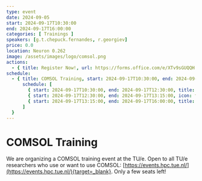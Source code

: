```yaml
---
type: event
date: 2024-09-05
start: 2024-09-17T10:30:00
end: 2024-09-17T16:00:00
categories: [ Trainings ]
speakers: [g.t.chepuck.fernandes, r.georgiev]
price: 0.0
location: Neuron 0.262
image: /assets/images/logo/comsol.png
actions:
  - { title: Register Now!, url: https://forms.office.com/e/XTv9sGUQQH }
schedule:
  - { title: COMSOL Training, start: 2024-09-17T10:30:00, end: 2024-09-17T16:00:00, location: Neuron 0.262 , speakers: [ r.georgiev ],
      schedule: [
        { start: 2024-09-17T10:30:00, end: 2024-09-17T12:30:00, title: "Beginners: Introduction to COMSOL" },
        { start: 2024-09-17T12:30:00, end: 2024-09-17T13:15:00, icon: food-fork-drink, title: Lunch },
        { start: 2024-09-17T13:15:00, end: 2024-09-17T16:00:00, title: "Advanced: Deploying COMSOL on HPC Systems (TU/e's Umbrella, Snellius etc.)" },
      ]
  }
---
```


# COMSOL Training

We are organizing a COMSOL training event at the TU/e. 
Open to all TU/e researchers who use or want to use COMSOL: [https://events.hpc.tue.nl/](https://events.hpc.tue.nl/){target=_blank}. Only a few seats left!
